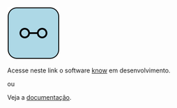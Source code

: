 ![know](know.svg) 

Acesse neste link o software [know](index.html) em desenvolvimento.

ou

Veja a [documentação](https://tarcisomesquita.github.io/know/doc/representacao-de-conhecimento.html).
